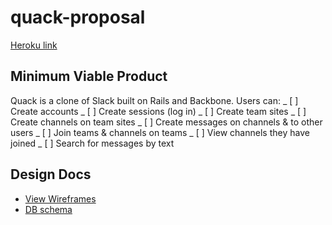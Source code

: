# quack-proposal

[Heroku link][heroku]

[heroku]: https://quack-app.herokuapp.com/

## Minimum Viable Product
Quack is a clone of Slack built on Rails and Backbone. Users can:
_ [ ] Create accounts
_ [ ] Create sessions (log in)
_ [ ] Create team sites
_ [ ] Create channels on team sites
_ [ ] Create messages on channels & to other users
_ [ ] Join teams & channels on teams
_ [ ] View channels they have joined
_ [ ] Search for messages by text

## Design Docs
* [View Wireframes][views]
* [DB schema][schema]

[views]: ./docs/views.md
[schema]: ./docs/schema.md
